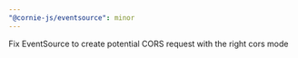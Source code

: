 ```yaml
---
"@cornie-js/eventsource": minor
---
```


Fix EventSource to create potential CORS request with the right cors mode
